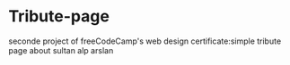 # Tribute-page
seconde project of freeCodeCamp's web design certificate:simple tribute page about sultan alp arslan 
